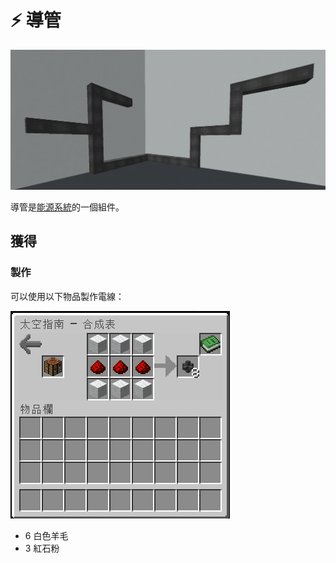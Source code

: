 # ⚡ 導管

![](<../.gitbook/assets/image (220) (1) (1) (1) (1) (1) (1) (1) (1).png>)

導管是[能源系統](../space/energy-systems.md)的一個組件。

## 獲得

### 製作

可以使用以下物品製作電線：

![](<../.gitbook/assets/image (214) (1) (1) (1).png>)

* 6 白色羊毛
* 3 紅石粉
